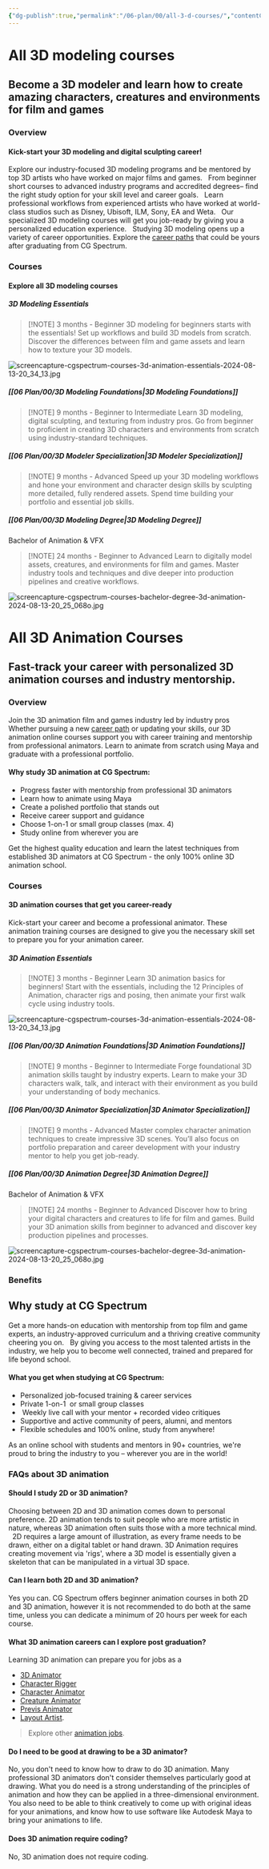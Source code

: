 ```yaml
---
{"dg-publish":true,"permalink":"/06-plan/00/all-3-d-courses/","contentClasses":"daily page-light-blue Tuesday","noteIcon":"","created":"2025-01-21T01:20:17.212+10:00","updated":"2025-01-21T16:22:08.315+10:00"}
---
```


# All 3D modeling courses

## Become a 3D modeler and learn how to create amazing characters, creatures and environments for film and games

### Overview

#### Kick-start your 3D modeling and digital sculpting career!

Explore our industry-focused 3D modeling programs and be mentored by top 3D artists who have worked on major films and games.
 
From beginner short courses to advanced industry programs and accredited degrees– find the right study option for your skill level and career goals.
 
Learn professional workflows from experienced artists who have worked at world-class studios such as Disney, Ubisoft, ILM, Sony, EA and Weta.
 
Our specialized 3D modeling courses will get you job-ready by giving you a personalized education experience.
 
Studying 3D modeling opens up a variety of career opportunities. Explore the [career paths](https://www.cgspectrum.com/career-pathways/3d-modeling) that could be yours after graduating from CG Spectrum.
### Courses

#### Explore all 3D modeling courses

##### 3D Modeling Essentials
> [!NOTE]  3 months - Beginner
3D modeling for beginners starts with the essentials! Set up workflows and build 3D models from scratch. Discover the differences between film and game assets and learn how to texture your 3D models.

![screencapture-cgspectrum-courses-3d-animation-essentials-2024-08-13-20_34_13.jpg](/img/user/99/Embeds/screencapture-cgspectrum-courses-3d-animation-essentials-2024-08-13-20_34_13.jpg)
##### [[06 Plan/00/3D Modeling Foundations\|3D Modeling Foundations]]
> [!NOTE] 9 months - Beginner to Intermediate
Learn 3D modeling, digital sculpting, and texturing from industry pros. Go from beginner to proficient in creating 3D characters and environments from scratch using industry-standard techniques.
##### [[06 Plan/00/3D Modeler Specialization\|3D Modeler Specialization]]
> [!NOTE] 9 months - Advanced
Speed up your 3D modeling workflows and hone your environment and character design skills by sculpting more detailed, fully rendered assets. Spend time building your portfolio and essential job skills.
##### [[06 Plan/00/3D Modeling Degree\|3D Modeling Degree]]  
Bachelor of Animation & VFX
> [!NOTE] 24 months - Beginner to Advanced
Learn to digitally model assets, creatures, and environments for film and games. Master industry tools and techniques and dive deeper into production pipelines and creative workflows.

![screencapture-cgspectrum-courses-bachelor-degree-3d-animation-2024-08-13-20_25_068o.jpg](/img/user/99/Embeds/screencapture-cgspectrum-courses-bachelor-degree-3d-animation-2024-08-13-20_25_068o.jpg)
# All 3D Animation Courses

## Fast-track your career with personalized 3D animation courses and industry mentorship.

### Overview

Join the 3D animation film and games industry led by industry pros
 
Whether pursuing a new [career path](https://www.cgspectrum.com/career-pathways/animation) or updating your skills, our 3D animation online courses support you with career training and mentorship from professional animators. Learn to animate from scratch using Maya and graduate with a professional portfolio.

#### Why study 3D animation at CG Spectrum:
- Progress faster with mentorship from professional 3D animators
- Learn how to animate using Maya
- Create a polished portfolio that stands out
- Receive career support and guidance
- Choose 1-on-1 or small group classes (max. 4)
- Study online from wherever you are

Get the highest quality education and learn the latest techniques from established 3D animators at CG Spectrum - the only 100% online 3D animation school.

### Courses

#### 3D animation courses that get you career-ready

Kick-start your career and become a professional animator. These animation training courses are designed to give you the necessary skill set to prepare you for your animation career.

##### 3D Animation Essentials
> [!NOTE]  3 months - Beginner
Learn 3D animation basics for beginners! Start with the essentials, including the 12 Principles of Animation, character rigs and posing, then animate your first walk cycle using industry tools.

![screencapture-cgspectrum-courses-3d-animation-essentials-2024-08-13-20_34_13.jpg](/img/user/99/Embeds/screencapture-cgspectrum-courses-3d-animation-essentials-2024-08-13-20_34_13.jpg)
##### [[06 Plan/00/3D Animation Foundations\|3D Animation Foundations]]
> [!NOTE] 9 months - Beginner to Intermediate
Forge foundational 3D animation skills taught by industry experts. Learn to make your 3D characters walk, talk, and interact with their environment as you build your understanding of body mechanics.
##### [[06 Plan/00/3D Animator Specialization\|3D Animator Specialization]]
> [!NOTE] 9 months - Advanced
Master complex character animation techniques to create impressive 3D scenes. You’ll also focus on portfolio preparation and career development with your industry mentor to help you get job-ready.
##### [[06 Plan/00/3D Animation Degree\|3D Animation Degree]]  
Bachelor of Animation & VFX
> [!NOTE] 24 months - Beginner to Advanced
Discover how to bring your digital characters and creatures to life for film and games. Build your 3D animation skills from beginner to advanced and discover key production pipelines and processes.

![screencapture-cgspectrum-courses-bachelor-degree-3d-animation-2024-08-13-20_25_068o.jpg](/img/user/99/Embeds/screencapture-cgspectrum-courses-bachelor-degree-3d-animation-2024-08-13-20_25_068o.jpg)

### Benefits

## Why study at CG Spectrum

Get a more hands-on education with mentorship from top film and game experts, an industry-approved curriculum and a thriving creative community cheering you on.
 
By giving you access to the most talented artists in the industry, we help you to become well connected, trained and prepared for life beyond school.

#### What you get when studying at CG Spectrum:

- Personalized job-focused training & career services
- Private 1-on-1  or small group classes
-  Weekly live call with your mentor + recorded video critiques
- Supportive and active community of peers, alumni, and mentors
- Flexible schedules and 100% online, study from anywhere!

As an online school with students and mentors in 90+ countries, we're proud to bring the industry to you – wherever you are in the world!
### FAQs about 3D animation

#### Should I study 2D or 3D animation?

Choosing between 2D and 3D animation comes down to personal preference. 2D animation tends to suit people who are more artistic in nature, whereas 3D animation often suits those with a more technical mind. 
 
2D requires a large amount of illustration, as every frame needs to be drawn, either on a digital tablet or hand drawn. 3D Animation requires creating movement via 'rigs', where a 3D model is essentially given a skeleton that can be manipulated in a virtual 3D space.

#### Can I learn both 2D and 3D animation?

Yes you can. CG Spectrum offers beginner animation courses in both 2D and 3D animation, however it is not recommended to do both at the same time, unless you can dedicate a minimum of 20 hours per week for each course.

#### What 3D animation careers can I explore post graduation?
Learning 3D animation can prepare you for jobs as a 
- [3D Animator](https://www.cgspectrum.com/career-pathways/3d-animator)
- [Character Rigger](https://www.cgspectrum.com/career-pathways/character-rigger)
- [Character Animator](https://www.cgspectrum.com/career-pathways/character-animator)
- [Creature Animator](https://www.cgspectrum.com/career-pathways/creature-animator)
- [Previs Animator](https://www.cgspectrum.com/career-pathways/pre-vis-animator)
- [Layout Artist](https://www.cgspectrum.com/career-pathways/layout-artist).

> Explore other [animation jobs](https://www.cgspectrum.com/career-pathways/animation).

#### Do I need to be good at drawing to be a 3D animator?
No, you don't need to know how to draw to do 3D animation. Many professional 3D animators don't consider themselves particularly good at drawing. What you do need is a strong understanding of the principles of animation and how they can be applied in a three-dimensional environment. You also need to be able to think creatively to come up with original ideas for your animations, and know how to use software like Autodesk Maya to bring your animations to life.

#### Does 3D animation require coding?
No, 3D animation does not require coding. 
